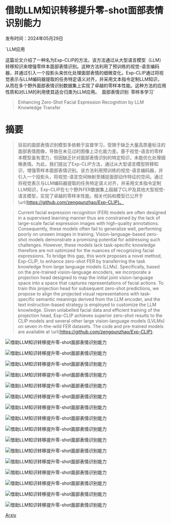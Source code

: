 # 借助LLM知识转移提升零-shot面部表情识别能力

发布时间：2024年05月29日

`LLM应用

这篇论文介绍了一种名为Exp-CLIP的方法，该方法通过从大型语言模型（LLM）转移知识来增强零样本面部表情识别。这种方法利用了预训练的视觉-语言编码器，并通过引入一个投影头来优化处理面部表情的细微变化。Exp-CLIP通过将视觉表示与LLM编码器提取的任务特定语义对齐，并采用文本指令定制LLM知识，从而在多个野外面部表情识别数据集上实现了卓越的零样本性能。这种方法的应用性质和对LLM的利用使其适合归类为LLM应用。` `面部表情识别` `零样本学习`

> Enhancing Zero-Shot Facial Expression Recognition by LLM Knowledge Transfer

# 摘要

> 目前的面部表情识别模型多依赖于监督学习，受限于缺乏大量高质量标注的面部表情图像，导致在未见过的图像上泛化能力差。基于视觉-语言的零样本模型虽有潜力，但因缺乏针对面部表情识别的特定知识，未能优化处理细微表情。为此，我们提出了Exp-CLIP方法，通过从大型语言模型转移知识，增强零样本面部表情识别。该方法利用预训练的视觉-语言编码器，并引入一个投影头，将视觉-语言空间映射至捕捉面部动作特征的空间。通过将视觉表示与LLM编码器提取的任务特定语义对齐，并采用文本指令定制LLM知识，Exp-CLIP在七个野外FER数据集上超越了CLIP及其他大型视觉-语言模型，实现了卓越的零样本性能。相关代码和模型已公开于\url{https://github.com/zengqunzhao/Exp-CLIP}。

> Current facial expression recognition (FER) models are often designed in a supervised learning manner thus are constrained by the lack of large-scale facial expression images with high-quality annotations. Consequently, these models often fail to generalize well, performing poorly on unseen images in training. Vision-language-based zero-shot models demonstrate a promising potential for addressing such challenges. However, these models lack task-specific knowledge therefore are not optimized for the nuances of recognizing facial expressions. To bridge this gap, this work proposes a novel method, Exp-CLIP, to enhance zero-shot FER by transferring the task knowledge from large language models (LLMs). Specifically, based on the pre-trained vision-language encoders, we incorporate a projection head designed to map the initial joint vision-language space into a space that captures representations of facial actions. To train this projection head for subsequent zero-shot predictions, we propose to align the projected visual representations with task-specific semantic meanings derived from the LLM encoder, and the text instruction-based strategy is employed to customize the LLM knowledge. Given unlabelled facial data and efficient training of the projection head, Exp-CLIP achieves superior zero-shot results to the CLIP models and several other large vision-language models (LVLMs) on seven in-the-wild FER datasets. The code and pre-trained models are available at \url{https://github.com/zengqunzhao/Exp-CLIP}.

![借助LLM知识转移提升零-shot面部表情识别能力](../../../paper_images/2405.19100/x1.png)

![借助LLM知识转移提升零-shot面部表情识别能力](../../../paper_images/2405.19100/x2.png)

![借助LLM知识转移提升零-shot面部表情识别能力](../../../paper_images/2405.19100/x3.png)

![借助LLM知识转移提升零-shot面部表情识别能力](../../../paper_images/2405.19100/x4.png)

![借助LLM知识转移提升零-shot面部表情识别能力](../../../paper_images/2405.19100/x5.png)

![借助LLM知识转移提升零-shot面部表情识别能力](../../../paper_images/2405.19100/x6.png)

![借助LLM知识转移提升零-shot面部表情识别能力](../../../paper_images/2405.19100/x7.png)

![借助LLM知识转移提升零-shot面部表情识别能力](../../../paper_images/2405.19100/x8.png)

![借助LLM知识转移提升零-shot面部表情识别能力](../../../paper_images/2405.19100/x9.png)

![借助LLM知识转移提升零-shot面部表情识别能力](../../../paper_images/2405.19100/x10.png)

![借助LLM知识转移提升零-shot面部表情识别能力](../../../paper_images/2405.19100/x11.png)

![借助LLM知识转移提升零-shot面部表情识别能力](../../../paper_images/2405.19100/x12.png)

![借助LLM知识转移提升零-shot面部表情识别能力](../../../paper_images/2405.19100/x13.png)

![借助LLM知识转移提升零-shot面部表情识别能力](../../../paper_images/2405.19100/x14.png)

![借助LLM知识转移提升零-shot面部表情识别能力](../../../paper_images/2405.19100/x15.png)

![借助LLM知识转移提升零-shot面部表情识别能力](../../../paper_images/2405.19100/x16.png)

[Arxiv](https://arxiv.org/abs/2405.19100)